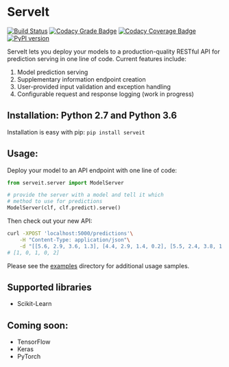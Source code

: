 # ServeIt
[![Build Status](https://travis-ci.org/rtlee9/serveit.svg?branch=master)](https://travis-ci.org/rtlee9/serveit)
[![Codacy Grade Badge](https://api.codacy.com/project/badge/Grade/2af32a3840d5441e815f3956659b091f)](https://www.codacy.com/app/ryantlee9/serveit)
[![Codacy Coverage Badge](https://api.codacy.com/project/badge/Coverage/2af32a3840d5441e815f3956659b091f)](https://www.codacy.com/app/ryantlee9/serveit)
[![PyPI version](https://badge.fury.io/py/ServeIt.svg)](https://badge.fury.io/py/ServeIt)


ServeIt lets you deploy your models to a production-quality RESTful API for prediction serving in one line of code. Current features include:

1. Model prediction serving
1. Supplementary information endpoint creation
1. User-provided input validation and exception handling
1. Configurable request and response logging (work in progress)


## Installation: Python 2.7 and Python 3.6
Installation is easy with pip: `pip install serveit`

## Usage:
Deploy your model to an API endpoint with one line of code:
```python
from serveit.server import ModelServer

# provide the server with a model and tell it which
# method to use for predictions
ModelServer(clf, clf.predict).serve()
```

Then check out your new API:
```bash
curl -XPOST 'localhost:5000/predictions'\
	-H "Content-Type: application/json"\
	-d "[[5.6, 2.9, 3.6, 1.3], [4.4, 2.9, 1.4, 0.2], [5.5, 2.4, 3.8, 1.1], [5.0, 3.4, 1.5, 0.2], [5.7, 2.5, 5.0, 2.0]]"
# [1, 0, 1, 0, 2]
```

Please see the [examples](examples) directory for additional usage samples.

## Supported libraries
* Scikit-Learn

## Coming soon:
* TensorFlow
* Keras
* PyTorch
